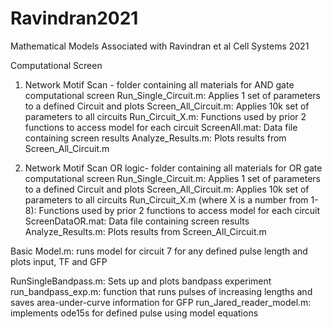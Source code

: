 # Ravindran2021

Mathematical Models Associated with Ravindran et al Cell Systems 2021

Computational Screen

1. Network Motif Scan - folder containing all materials for AND gate computational screen
	Run_Single_Circuit.m: Applies 1 set of parameters to a defined Circuit and plots
	Screen_All_Circuit.m: Applies 10k set of parameters to all circuits
	Run_Circuit_X.m: Functions used by prior 2 functions to access model for each circuit
	ScreenAll.mat: Data file containing screen results
	Analyze_Results.m: Plots results from Screen_All_Circuit.m

2. Network Motif Scan OR logic- folder containing all materials for OR gate computational screen
	Run_Single_Circuit.m: Applies 1 set of parameters to a defined Circuit and plots
	Screen_All_Circuit.m: Applies 10k set of parameters to all circuits
	Run_Circuit_X.m (where X is a number from 1-8): Functions used by prior 2 
		functions to access model for each circuit
	ScreenDataOR.mat: Data file containing screen results
	Analyze_Results.m: Plots results from Screen_All_Circuit.m

Basic Model.m: runs model for circuit 7 for any defined pulse length and plots input, TF and GFP

RunSingleBandpass.m: Sets up and plots bandpass experiment
	run_bandpass_exp.m: function that runs pulses of increasing lengths and saves 
		area-under-curve information for GFP
	run_Jared_reader_model.m: implements ode15s for defined pulse using model equations

